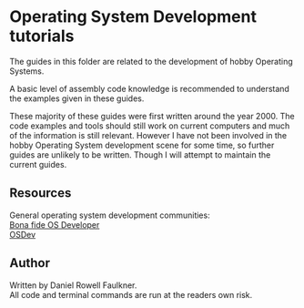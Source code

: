 # Operating System Development tutorials

The guides in this folder are related to the development of hobby Operating Systems.  

A basic level of assembly code knowledge is recommended to understand the examples given in these guides.  

These majority of these guides were first written around the year 2000. The code examples and tools should still work on current computers and much of the information is still relevant. However I have not been involved in the hobby Operating System development scene for some time, so further guides are unlikely to be written. Though I will attempt to maintain the current guides.

## Resources

General operating system development communities:  
[Bona fide OS Developer](http://www.osdever.net/)  
[OSDev](https://wiki.osdev.org/Main_Page)  

## Author  
Written by Daniel Rowell Faulkner.  
All code and terminal commands are run at the readers own risk.  
